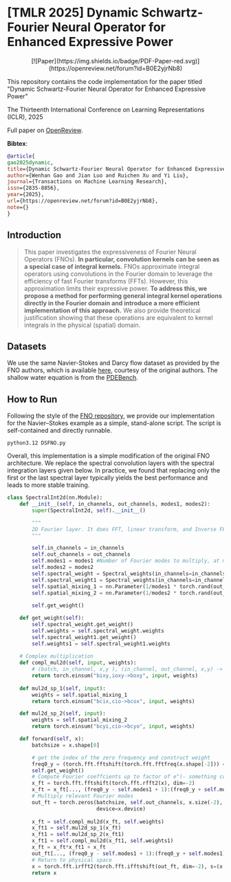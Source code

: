 # [TMLR 2025] Dynamic Schwartz-Fourier Neural Operator for Enhanced Expressive Power

<div align="center">
[![Paper](https://img.shields.io/badge/PDF-Paper-red.svg)](https://openreview.net/forum?id=B0E2yjrNb8)
</div>

This repository contains the code implementation for the paper titled "Dynamic Schwartz-Fourier Neural Operator for Enhanced Expressive Power"



The Thirteenth International Conference on Learning Representations (ICLR), 2025

Full paper on [OpenReview](https://openreview.net/forum?id=B0E2yjrNb8).

**Bibtex**:
```bibtex
@article{
gao2025dynamic,
title={Dynamic Schwartz-Fourier Neural Operator for Enhanced Expressive Power},
author={Wenhan Gao and Jian Luo and Ruichen Xu and Yi Liu},
journal={Transactions on Machine Learning Research},
issn={2835-8856},
year={2025},
url={https://openreview.net/forum?id=B0E2yjrNb8},
note={}
}
```

## Introduction 
> This paper investigates the expressiveness of Fourier Neural Operators (FNOs). **In particular, convolution kernels can be seen as a special case of integral kernels.** FNOs approximate integral operators using convolutions in the Fourier domain to leverage the efficiency of fast Fourier transforms (FFTs). However, this approximation limits their expressive power. **To address this, we propose a method for performing general integral kernel operations directly in the Fourier domain and introduce a more efficient implementation of this approach.** We also provide theoretical justification showing that these operations are equivalent to kernel integrals in the physical (spatial) domain.

## Datasets

We use the same Navier-Stokes and Darcy flow dataset as provided by the FNO authors, which is available [here](https://drive.google.com/drive/folders/1UnbQh2WWc6knEHbLn-ZaXrKUZhp7pjt-?usp=sharing), courtesy of the original authors. The shallow water equation is from the [PDEBench](https://github.com/pdebench/PDEBench).

## How to Run

Following the style of the [FNO repository](https://github.com/lilux618/fourier_neural_operator), we provide our implementation for the Navier–Stokes example as a simple, stand-alone script. The script is self-contained and directly runnable.

```
python3.12 DSFNO.py 
```

Overall, this implementation is a simple modification of the original FNO architecture. We replace the spectral convolution layers with the spectral integration layers given below. In practice, we found that replacing only the first or the last spectral layer typically yields the best performance and leads to more stable training.

```python
class SpectralInt2d(nn.Module):
    def __init__(self, in_channels, out_channels, modes1, modes2):
        super(SpectralInt2d, self).__init__()

        """
        2D Fourier layer. It does FFT, linear transform, and Inverse FFT.    
        """

        self.in_channels = in_channels
        self.out_channels = out_channels
        self.modes1 = modes1 #Number of Fourier modes to multiply, at most floor(N/2) + 1
        self.modes2 = modes2
        self.spectral_weight = Spectral_weights(in_channels=in_channels, out_channels=out_channels, modes1=modes1, modes2=modes2)
        self.spectral_weight1 = Spectral_weights(in_channels=in_channels, out_channels=out_channels, modes1=modes1, modes2=modes2)
        self.spatial_mixing_1 = nn.Parameter(1/modes1 * torch.rand(out_channels, modes1*2-1, modes1*2-1, dtype=torch.cfloat))
        self.spatial_mixing_2 = nn.Parameter(1/modes2 * torch.rand(out_channels, modes2, modes2, dtype=torch.cfloat))
        
        self.get_weight()

    def get_weight(self):
        self.spectral_weight.get_weight()
        self.weights = self.spectral_weight.weights
        self.spectral_weight1.get_weight()
        self.weights1 = self.spectral_weight1.weights
        
    # Complex multiplication
    def compl_mul2d(self, input, weights):
        # (batch, in_channel, x,y ), (in_channel, out_channel, x,y) -> (batch, out_channel, x,y)
        return torch.einsum("bixy,ioxy->boxy", input, weights)
        
    def mul2d_sp_1(self, input):
        weights = self.spatial_mixing_1
        return torch.einsum("bcix,cio->bcox", input, weights)

    def mul2d_sp_2(self, input):
        weights = self.spatial_mixing_2
        return torch.einsum("bcyi,cio->bcyo", input, weights)

    def forward(self, x):
        batchsize = x.shape[0]

        # get the index of the zero frequency and construct weight
        freq0_y = (torch.fft.fftshift(torch.fft.fftfreq(x.shape[-2])) == 0).nonzero().item()
        self.get_weight()
        # Compute Fourier coeffcients up to factor of e^(- something constant)
        x_ft = torch.fft.fftshift(torch.fft.rfft2(x), dim=-2)
        x_ft = x_ft[..., (freq0_y - self.modes1 + 1):(freq0_y + self.modes1), :self.modes2]
        # Multiply relevant Fourier modes
        out_ft = torch.zeros(batchsize, self.out_channels, x.size(-2), x.size(-1) // 2 + 1, dtype=torch.cfloat,
                             device=x.device)                              
                             
        x_ft = self.compl_mul2d(x_ft, self.weights)
        x_ft1 = self.mul2d_sp_1(x_ft)
        x_ft1 = self.mul2d_sp_2(x_ft1)
        x_ft1 = self.compl_mul2d(x_ft1, self.weights1)
        x_ft = x_ft*x_ft1 + x_ft 
        out_ft[..., (freq0_y - self.modes1 + 1):(freq0_y + self.modes1), :self.modes2] = x_ft
        # Return to physical space
        x = torch.fft.irfft2(torch.fft.ifftshift(out_ft, dim=-2), s=(x.size(-2), x.size(-1)))
        return x
```

